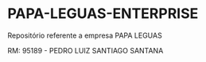 # PAPA-LEGUAS-ENTERPRISE
Repositório referente a empresa PAPA LEGUAS

RM: 95189 - PEDRO LUIZ SANTIAGO SANTANA
